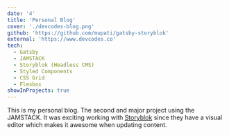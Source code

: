 ```yaml
---
date: '4'
title: 'Personal Blog'
cover: './devcodes-blog.png'
github: 'https://github.com/mupati/gatsby-storyblok'
external: 'https://www.devcodes.co'
tech:
  - Gatsby
  - JAMSTACK
  - Storyblok (Headless CMS)
  - Styled Components
  - CSS Grid
  - Flexbox
showInProjects: true
---
```


This is my personal blog. The second and major project using the JAMSTACK. It was exciting working with [Storyblok](https://storyblok.com) since they have a visual editor which makes it awesome when updating content.